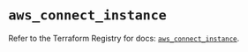 # `aws_connect_instance`

Refer to the Terraform Registry for docs: [`aws_connect_instance`](https://registry.terraform.io/providers/hashicorp/aws/5.89.0/docs/resources/connect_instance).
